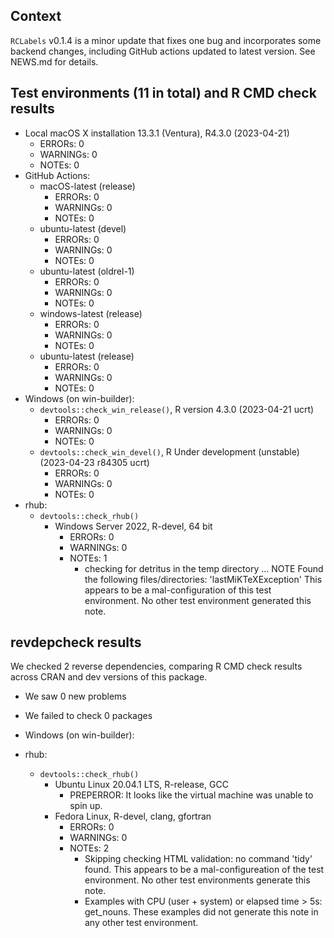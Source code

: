 ## Context

`RCLabels` v0.1.4 is a minor update that fixes one bug and 
incorporates some backend changes, 
including GitHub actions updated to latest version.
See NEWS.md for details.

## Test environments (11 in total) and R CMD check results

* Local macOS X installation 13.3.1 (Ventura), R4.3.0 (2023-04-21)
    * ERRORs: 0
    * WARNINGs: 0
    * NOTEs: 0
* GitHub Actions:
    * macOS-latest (release)
        * ERRORs: 0
        * WARNINGs: 0
        * NOTEs: 0
    * ubuntu-latest (devel)
        * ERRORs: 0
        * WARNINGs: 0
        * NOTEs: 0
    * ubuntu-latest (oldrel-1)
        * ERRORs: 0
        * WARNINGs: 0
        * NOTEs: 0
    * windows-latest (release)
        * ERRORs: 0
        * WARNINGs: 0
        * NOTEs: 0
    * ubuntu-latest (release)
        * ERRORs: 0
        * WARNINGs: 0
        * NOTEs: 0
* Windows (on win-builder):
    * `devtools::check_win_release()`, R version 4.3.0 (2023-04-21 ucrt)
        * ERRORs: 0
        * WARNINGs: 0
        * NOTEs: 0
    * `devtools::check_win_devel()`, R Under development (unstable) (2023-04-23 r84305 ucrt)
        * ERRORs: 0
        * WARNINGs: 0
        * NOTEs: 0
* rhub:
    * `devtools::check_rhub()`
        * Windows Server 2022, R-devel, 64 bit
            * ERRORs: 0
            * WARNINGs: 0
            * NOTEs: 1 
              - checking for detritus in the temp directory ... NOTE
                Found the following files/directories:
                'lastMiKTeXException'
                This appears to be a mal-configuration 
                of this test environment. 
                No other test environment generated this note.
    
    
    
    
    
## revdepcheck results

We checked 2 reverse dependencies, comparing R CMD check results across CRAN and dev versions of this package.

 * We saw 0 new problems
 * We failed to check 0 packages


    
    
    
    
    
    
    
    

* Windows (on win-builder):
* rhub:
    * `devtools::check_rhub()`
        * Ubuntu Linux 20.04.1 LTS, R-release, GCC
            * PREPERROR: It looks like the virtual machine was unable to spin up.
        * Fedora Linux, R-devel, clang, gfortran
            * ERRORs: 0
            * WARNINGs: 0
            * NOTEs: 2
              - Skipping checking HTML validation: no command 'tidy' found. 
                This appears to be a mal-configureation of the test environment.
                No other test environments generate this note.
              - Examples with CPU (user + system) or elapsed time > 5s: get_nouns.
                These examples did not generate this note in any other test environment.


